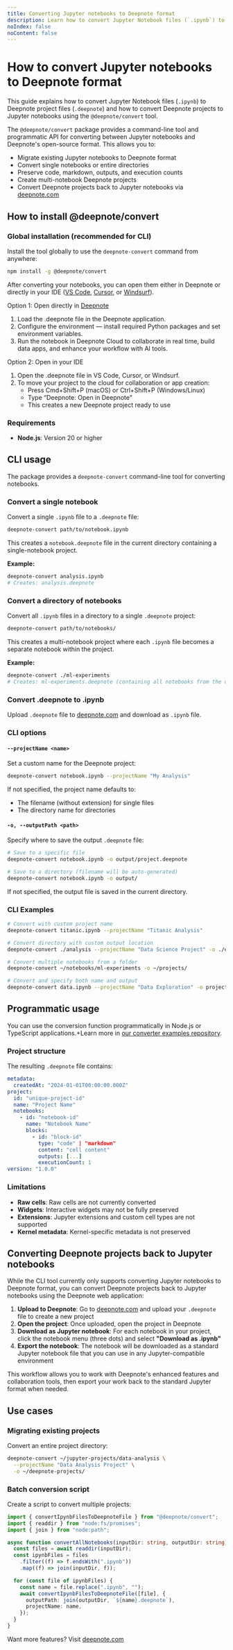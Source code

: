 ```yaml
---
title: Converting Jupyter notebooks to Deepnote format
description: Learn how to convert Jupyter Notebook files (`.ipynb`) to Deepnote project files (`.deepnote`) using the `@deepnote/convert` tool.
noIndex: false
noContent: false
---
```


# How to convert Jupyter notebooks to Deepnote format

This guide explains how to convert Jupyter Notebook files (`.ipynb`) to Deepnote project files (`.deepnote`) and how to convert Deepnote projects to Jupyter notebooks using the `@deepnote/convert` tool.

The `@deepnote/convert` package provides a command-line tool and programmatic API for converting between Jupyter notebooks and Deepnote's open-source format. This allows you to:

- Migrate existing Jupyter notebooks to Deepnote format
- Convert single notebooks or entire directories
- Preserve code, markdown, outputs, and execution counts
- Create multi-notebook Deepnote projects
- Convert Deepnote projects back to Jupyter notebooks via [deepnote.com](https://deepnote.com)

## How to install @deepnote/convert

### Global installation (recommended for CLI)

Install the tool globally to use the `deepnote-convert` command from anywhere:

```bash
npm install -g @deepnote/convert
```

After converting your notebooks, you can open them either in Deepnote or directly in your IDE ([VS Code](https://marketplace.visualstudio.com/items?itemName=Deepnote.vscode-deepnote), [Cursor](https://open-vsx.org/extension/Deepnote/vscode-deepnote), or [Windsurf](https://open-vsx.org/extension/Deepnote/vscode-deepnote)).

Option 1: Open directly in [Deepnote](https://deepnote.com)

1. Load the .deepnote file in the Deepnote application.
2. Configure the environment — install required Python packages and set environment variables.
3. Run the notebook in Deepnote Cloud to collaborate in real time, build data apps, and enhance your workflow with AI tools.

Option 2: Open in your IDE

1. Open the .deepnote file in VS Code, Cursor, or Windsurf.
2. To move your project to the cloud for collaboration or app creation:
   - Press Cmd+Shift+P (macOS) or Ctrl+Shift+P (Windows/Linux)
   - Type “Deepnote: Open in Deepnote”
   - This creates a new Deepnote project ready to use

### Requirements

- **Node.js**: Version 20 or higher

## CLI usage

The package provides a `deepnote-convert` command-line tool for converting notebooks.

### Convert a single notebook

Convert a single `.ipynb` file to a `.deepnote` file:

```bash
deepnote-convert path/to/notebook.ipynb
```

This creates a `notebook.deepnote` file in the current directory containing a single-notebook project.

**Example:**

```bash
deepnote-convert analysis.ipynb
# Creates: analysis.deepnote
```

### Convert a directory of notebooks

Convert all `.ipynb` files in a directory to a single `.deepnote` project:

```bash
deepnote-convert path/to/notebooks/
```

This creates a multi-notebook project where each `.ipynb` file becomes a separate notebook within the project.

**Example:**

```bash
deepnote-convert ./ml-experiments
# Creates: ml-experiments.deepnote (containing all notebooks from the directory)
```

### Convert .deepnote to .ipynb

Upload `.deepnote` file to [deepnote.com](https://deepnote.com) and download as `.ipynb` file.

### CLI options

#### `--projectName <name>`

Set a custom name for the Deepnote project:

```bash
deepnote-convert notebook.ipynb --projectName "My Analysis"
```

If not specified, the project name defaults to:

- The filename (without extension) for single files
- The directory name for directories

#### `-o, --outputPath <path>`

Specify where to save the output `.deepnote` file:

```bash
# Save to a specific file
deepnote-convert notebook.ipynb -o output/project.deepnote

# Save to a directory (filename will be auto-generated)
deepnote-convert notebook.ipynb -o output/
```

If not specified, the output file is saved in the current directory.

### CLI Examples

```bash
# Convert with custom project name
deepnote-convert titanic.ipynb --projectName "Titanic Analysis"

# Convert directory with custom output location
deepnote-convert ./analysis --projectName "Data Science Project" -o ./output

# Convert multiple notebooks from a folder
deepnote-convert ~/notebooks/ml-experiments -o ~/projects/

# Convert and specify both name and output
deepnote-convert data.ipynb --projectName "Data Exploration" -o projects/exploration.deepnote
```

## Programmatic usage

You can use the conversion function programmatically in Node.js or TypeScript applications.+Learn more in [our converter examples repository](https://github.com/deepnote/deepnote/tree/main/packages/convert/examples/convert-programmatically.md).

### Project structure

The resulting `.deepnote` file contains:

```yaml
metadata:
  createdAt: "2024-01-01T00:00:00.000Z"
project:
  id: "unique-project-id"
  name: "Project Name"
  notebooks:
    - id: "notebook-id"
      name: "Notebook Name"
      blocks:
        - id: "block-id"
          type: "code" | "markdown"
          content: "cell content"
          outputs: [...]
          executionCount: 1
version: "1.0.0"
```

### Limitations

- **Raw cells**: Raw cells are not currently converted
- **Widgets**: Interactive widgets may not be fully preserved
- **Extensions**: Jupyter extensions and custom cell types are not supported
- **Kernel metadata**: Kernel-specific metadata is not preserved

## Converting Deepnote projects back to Jupyter notebooks

While the CLI tool currently only supports converting Jupyter notebooks to Deepnote format, you can convert Deepnote projects back to Jupyter notebooks using the Deepnote web application:

1. **Upload to Deepnote**: Go to [deepnote.com](https://deepnote.com) and upload your `.deepnote` file to create a new project
2. **Open the project**: Once uploaded, open the project in Deepnote
3. **Download as Jupyter notebook**: For each notebook in your project, click the notebook menu (three dots) and select **"Download as .ipynb"**
4. **Export the notebook**: The notebook will be downloaded as a standard Jupyter notebook file that you can use in any Jupyter-compatible environment

This workflow allows you to work with Deepnote's enhanced features and collaboration tools, then export your work back to the standard Jupyter format when needed.

## Use cases

### Migrating existing projects

Convert an entire project directory:

```bash
deepnote-convert ~/jupyter-projects/data-analysis \
  --projectName "Data Analysis Project" \
  -o ~/deepnote-projects/
```

### Batch conversion script

Create a script to convert multiple projects:

```typescript
import { convertIpynbFilesToDeepnoteFile } from "@deepnote/convert";
import { readdir } from "node:fs/promises";
import { join } from "node:path";

async function convertAllNotebooks(inputDir: string, outputDir: string) {
  const files = await readdir(inputDir);
  const ipynbFiles = files
    .filter((f) => f.endsWith(".ipynb"))
    .map((f) => join(inputDir, f));

  for (const file of ipynbFiles) {
    const name = file.replace(".ipynb", "");
    await convertIpynbFilesToDeepnoteFile([file], {
      outputPath: join(outputDir, `${name}.deepnote`),
      projectName: name,
    });
  }
}
```

Want more features? Visit [deepnote.com](https://deepnote.com)

